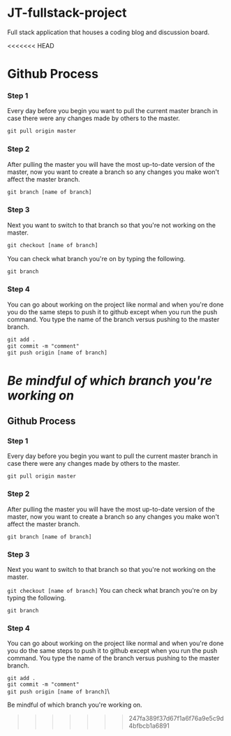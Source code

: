 # JT-fullstack-project
Full stack application that houses a coding blog and discussion board.

<<<<<<< HEAD
# Github Process
### Step 1
Every day before you begin you want to pull the current master branch in case there were any changes made by others to the master.

```html
git pull origin master
```
### Step 2
After pulling the master you will have the most up-to-date version of the master, now you want to create a branch so any changes you make won't affect the master branch.

```html
git branch [name of branch]
```

### Step 3
Next you want to switch to that branch so that you're not working on the master.

```html
git checkout [name of branch]
```
You can check what branch you're on by typing the following.

```html
git branch
```
### Step 4
You can go about working on the project like normal and when you're done you do the same steps to push it to github except when you run the push command. You type the name of the branch versus pushing to the master branch.

```html
git add .
git commit -m "comment"
git push origin [name of branch]
```
*Be mindful of which branch you're working on*
=======
## Github Process
### Step 1
Every day before you begin you want to pull the current master branch in case there were any changes made by others to the master.

`git pull origin master`
### Step 2
After pulling the master you will have the most up-to-date version of the master, now you want to create a branch so any changes you make won't affect the master branch.

`git branch [name of branch]`
### Step 3
Next you want to switch to that branch so that you're not working on the master.

`git checkout [name of branch]`
You can check what branch you're on by typing the following.

`git branch`
### Step 4
You can go about working on the project like normal and when you're done you do the same steps to push it to github except when you run the push command. You type the name of the branch versus pushing to the master branch.

`git add .`\
`git commit -m "comment"`\
`git push origin [name of branch]`\

Be mindful of which branch you're working on.
>>>>>>> 247fa389f37d67f1a6f76a9e5c9d4bfbcb1a6891
